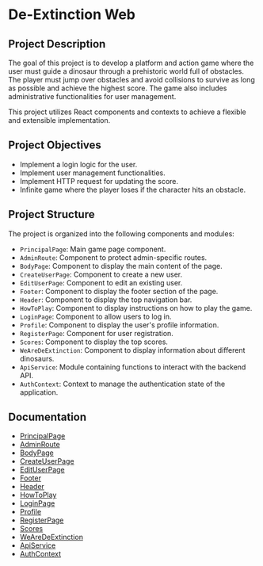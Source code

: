 # De-Extinction Web

## Project Description

The goal of this project is to develop a platform and action game where the user must guide a dinosaur through a prehistoric world full of obstacles. The player must jump over obstacles and avoid collisions to survive as long as possible and achieve the highest score. The game also includes administrative functionalities for user management.

This project utilizes React components and contexts to achieve a flexible and extensible implementation.

## Project Objectives

- Implement a login logic for the user.
- Implement user management functionalities.
- Implement HTTP request for updating the score.
- Infinite game where the player loses if the character hits an obstacle.

## Project Structure

The project is organized into the following components and modules:

- `PrincipalPage`: Main game page component.
- `AdminRoute`: Component to protect admin-specific routes.
- `BodyPage`: Component to display the main content of the page.
- `CreateUserPage`: Component to create a new user.
- `EditUserPage`: Component to edit an existing user.
- `Footer`: Component to display the footer section of the page.
- `Header`: Component to display the top navigation bar.
- `HowToPlay`: Component to display instructions on how to play the game.
- `LoginPage`: Component to allow users to log in.
- `Profile`: Component to display the user's profile information.
- `RegisterPage`: Component for user registration.
- `Scores`: Component to display the top scores.
- `WeAreDeExtinction`: Component to display information about different dinosaurs.
- `ApiService`: Module containing functions to interact with the backend API.
- `AuthContext`: Context to manage the authentication state of the application.

## Documentation

- [PrincipalPage](../de-extinction-web/src/doc/componentsmd/PrincipalPage.md)
- [AdminRoute](../de-extinction-web/src/doc/componentsmd/AdminRoute.md)
- [BodyPage](../de-extinction-web/src/doc/Scripts/BodyPage.md)
- [CreateUserPage](../de-extinction-web/src/doc/Scripts/CreateUserPage.md)
- [EditUserPage](../de-extinction-web/src/doc/Scripts/EditUserPage.md)
- [Footer](../de-extinction-web/src/doc/layoutmd/Footer.md)
- [Header](../de-extinction-web/src/doc/layoutmd/Header.md)
- [HowToPlay](../de-extinction-web/src/doc/Scripts/HowToPlay.md)
- [LoginPage](../de-extinction-web/src/doc/Scripts/LoginPage.md)
- [Profile](../de-extinction-web/src/doc/Scripts/Profile.md)
- [RegisterPage](../de-extinction-web/src/doc/Scripts/RegisterPage.md)
- [Scores](../de-extinction-web/src/doc/Scripts/Scores.md)
- [WeAreDeExtinction](../de-extinction-web/src/doc/Scripts/WeAreDeExtinction.md)
- [ApiService](../de-extinction-web/src/doc/servicesmd/ApiService.md)
- [AuthContext](../de-extinction-web/src/doc/contextmd/AuthContext.md)
